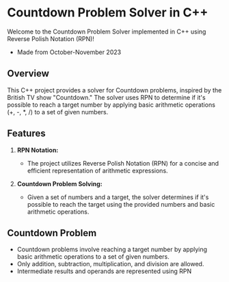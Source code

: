 # Countdown Problem Solver in C++

Welcome to the Countdown Problem Solver implemented in C++ using Reverse Polish Notation (RPN)!
- Made from October-November 2023

## Overview

This C++ project provides a solver for Countdown problems, inspired by the British TV show "Countdown." The solver uses RPN to determine if it's possible to reach a target number by applying basic arithmetic operations (+, -, *, /) to a set of given numbers.

## Features

1. **RPN Notation:**
   - The project utilizes Reverse Polish Notation (RPN) for a concise and efficient representation of arithmetic expressions.

2. **Countdown Problem Solving:**
   - Given a set of numbers and a target, the solver determines if it's possible to reach the target using the provided numbers and basic arithmetic operations.

## Countdown Problem

- Countdown problems involve reaching a target number by applying basic arithmetic operations to a set of given numbers.
- Only addition, subtraction, multiplication, and division are allowed.
- Intermediate results and operands are represented using RPN
